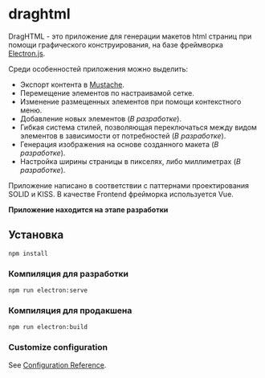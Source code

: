 # draghtml

DragHTML - это приложение для генерации макетов html страниц при помощи графического конструирования, на базе фреймворка [Electron.js](https://www.electronjs.org/).

Среди особенностей приложения можно выделить:
- Экспорт контента в [Mustache](https://github.com/janl/mustache.js).
- Перемещение элементов по настраивамой сетке.
- Изменение размещенных элементов при помощи контекстного меню.
- Добавление новых элементов (*В разработке*).
- Гибкая система стилей, позволяющая переключаться между видом элементов в зависимости от потребностей (*В разработке*).
- Генерация изображения на основе созданного макета (*В разработке*).
- Настройка ширины страницы в пикселях, либо миллиметрах (*В разработке*).

Приложение написано в соответствии с паттернами проектирования SOLID и KISS.
В качестве Frontend фрейморка используется Vue.

**Приложение находится на этапе разработки**

## Установка
```
npm install
```

### Компиляция для разработки
```
npm run electron:serve
```

### Компиляция для продакшена
```
npm run electron:build
```

### Customize configuration
See [Configuration Reference](https://cli.vuejs.org/config/).

